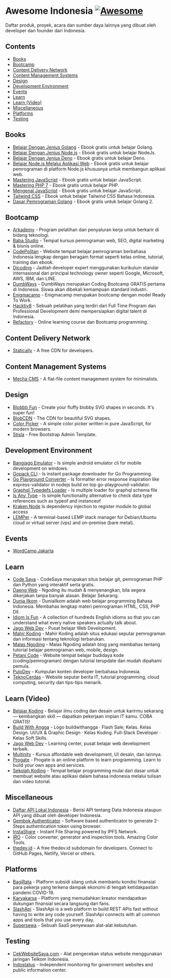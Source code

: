 # Awesome Indonesia [![Awesome](https://cdn.statically.io/gh/sindresorhus/awesome/main/media/badge.svg)](https://github.com/fransallen/awesome.id)

Daftar produk, proyek, acara dan sumber daya lainnya yang dibuat oleh developer dan founder dari Indonesia.

## Contents

- [Books](#books)
- [Bootcamp](#bootcamp)
- [Content Delivery Network](#content-delivery-network)
- [Content Management Systems](#content-management-systems)
- [Design](#design)
- [Development Environment](#development-environment)
- [Events](#events)
- [Learn](#learn)
- [Learn (Video)](#learn-video)
- [Miscellaneous](#miscellaneous)
- [Platforms](#platforms)
- [Testing](#testing)

## Books

- [Belajar Dengan Jenius Golang](https://github.com/gungunfebrianza/Belajar-Dengan-Jenius-Golang) - Ebook gratis untuk belajar Golang.
- [Belajar Dengan Jenius Node.js](https://github.com/gungunfebrianza/Belajar-Dengan-Jenius-AWS-Node.js) - Ebook gratis untuk belajar NodeJs.
- [Belajar Dengan Jenius Deno](https://github.com/gungunfebrianza/Belajar-Dengan-Jenius-DenoTheWKWKLand) - Ebook gratis untuk belajar Deno.
- [Belajar Node.js Melalui Aplikasi Web](https://belajar-nodejs.sajen.id/nodejs) - Ebook gratis untuk belajar pemrograman di platform Node.js khususnya untuk membangun aplikasi web.
- [Mastering JavaScript](https://github.com/gungunfebrianza/Mastering-Javascript) - Ebook gratis untuk belajar JavaScript.
- [Mastering PHP 7](https://github.com/gungunfebrianza/Mastering-PHP7) - Ebook gratis untuk belajar PHP.
- [Mengenal JavaScript](https://masputih.com/2013/01/ebook-gratis-mengenal-javascript) - Ebook gratis untuk belajar JavaScript.
- [Tailwind CSS](https://multinity.id/book/tailwind-css) - Ebook untuk belajar Tailwind CSS Bahasa Indonesia.
- [Dasar Pemrograman Golang](https://dasarpemrogramangolang.novalagung.com/) - Ebook gratis untuk belajar Golang 2.

## Bootcamp

- [Arkademy](https://www.arkademy.com/) - Program pelatihan dan penyaluran kerja untuk berkarir di bidang teknologi.
- [Baba Studio](https://www.babastudio.com/) - Tempat kursus pemrograman web, SEO, digital marketing & bisnis online.
- [CodePolitan](https://www.codepolitan.com/) - Website tempat belajar pemrograman berbahasa Indonesia lengkap dengan beragam format seperti kelas online, tutorial, training dan ebook.
- [Dicoding](https://www.dicoding.com/) - Jadilah developer expert menggunakan kurikulum standar internasional dari principal technology owner seperti Google, Microsoft, AWS, IBM, dan LINE.
- [DumbWays](https://dumbways.id/) - DumbWays merupakan Coding Bootcamp GRATIS pertama di Indonesia. Siswa akan dibekali kemampuan standard industri.
- [Enigmacamp](https://www.enigmacamp.com/) - Enigmacamp merupakan bootcamp dengan model Ready To Work.
- [Hacktiv8](https://www.hacktiv8.com/) - Sebuah pelatihan yang terdiri dari Full Time Program dan Professional Development demi mempersiapkan digital talent di Indonesia.
- [Refactory](https://refactory.id/) - Online learning course dan Bootcamp programming.

## Content Delivery Network

- [Statically](https://statically.io/) - A free CDN for developers.

## Content Management Systems

- [Mecha CMS](https://mecha-cms.com/) - A flat-file content management system for minimalists.

## Design

- [Blobbb Fun](https://blobbb.fun/) - Create your fluffy blobby SVG shapes in seconds. It's super fun!
- [BlobCDN](https://upset.dev/blobcdn) - The CDN for beautiful SVG shapes.
- [Color Picker](https://taufik-nurrohman.js.org/color-picker/) - A simple color picker written in pure JavaScript, for modern browsers.
- [Stisla](https://getstisla.com/) - Free Bootstrap Admin Template.

## Development Environment

- [Bangjago Emulator](https://github.com/restuwahyu13/bangjago-android-emulator) - Is simple android emulator cli for mobile development on windows.
- [Gopack CLI](https://github.com/restuwahyu13/gopack-cli) - Is instant package downloader for Go Programming.
- [Go Playground Converter](https://github.com/restuwahyu13/go-playground-converter) - Is formatter error response inspiration like express-validator in nodejs build on top go-playground-validator.
- [Graphql Typedefs Loader](https://github.com/restuwahyu13/graphql-typedefs-loader) - Is multiple loader for graphql schema file
- [Is Any Type](https://github.com/restuwahyu13/is-any-type) - Is simple functionality alternative to check data type references such as typeof and instanceof
- [Kraken Node](https://github.com/restuwahyu13/kraken-node) Is dependency injection to register module to global access
- [LEMPer](https://github.com/joglomedia/LEMPer) - A terminal-based LEMP stack manager for Debian/Ubuntu cloud or virtual server (vps) and on-premise (bare metal).

## Events

- [WordCamp Jakarta](https://jakarta.wordcamp.org/)

## Learn

- [Code Saya](https://codesaya.com/) - CodeSaya merupakan situs belajar git, pemrograman PHP dan Python yang interaktif serta gratis.
- [Daeng Web](https://daengweb.id/) - Ngoding itu mudah & menyenangkan, bila segera dikerjakan tanpa banyak alasan. Belajar Sekarang.
- [Dunia Ilkom](https://www.duniailkom.com/) - Duniailkom adalah web belajar programming Bahasa Indonesia. Membahas lengkap materi pemrograman HTML, CSS, PHP Dll.
- [Idiom Is Fun](https://idiomis.fun/) - A collection of hundreds English idioms so that you can understand what every native speakers actually talk about.
- [Jago Web Dev](https://jagowebdev.com/) - Pusat belajar Web Development.
- [Mahir Koding](https://www.mahirkoding.com/) - Mahir Koding adalah situs edukasi seputar pemrograman dan informasi tentang teknologi terbarukan.
- [Malas Ngoding](https://www.malasngoding.com/) - Malas Ngoding adalah blog yang membahas tentang tutorial belajar pemrograman web, mobile, design.
- [Petani Code](https://www.petanikode.com/) - Website tempat belajar budidaya kode (coding/pemrograman) dengan tutorial terupdate dan mudah dipahami pemula.
- [PuloDev](https://pulo.dev/) - Kumpulan konten developer berbahasa Indonesia.
- [TeknoCerdas](https://teknocerdas.com/) - Website seputar berita IT, tutorial programming, cloud computing, security dan tips-tips menarik.

## Learn (Video)

- [Belajar Koding](https://belajarkoding.com/) - Belajar ilmu coding dan desain untuk karirmu sekarang — kembangkan skill — dapatkan pekerjaan impian IT kamu. COBA GRATIS!
- [Build With Angga](https://buildwithangga.com/) - Logo buildwithangga · Flash Sale; Kelas. Kelas Design. UI/UX & Graphic Design · Kelas Koding. Full-Stack Developer · Kelas Soft Skills.
- [Jago Web Dev](https://jagowebdev.com/) - Learning center, pusat belajar web development terbaik.
- [Multinity](https://multinity.id/) - Kursus affordable web development, UI desain, dan lainnya.
- [Progate](https://progate.com/) - Progate is an online platform to learn programming. Learn to build your own apps and services.
- [Sekolah Koding](https://sekolahkoding.com/) - Tempat belajar programming mulai dari dasar untuk membuat website atau aplikasi dalam bahasa indonesia melalui tulisan dan video tutorial.

## Miscellaneous

- [Daftar API Lokal Indonesia](https://github.com/farizdotid/DAFTAR-API-LOKAL-INDONESIA) - Berisi API tentang Data Indonesia ataupun API yang dibuat oleh developer Indonesia.
- [Gembok Authenticator](https://github.com/rioastamal/gembok) - Software based authenticator to generate 2-Steps authentication token using browser.
- [InstaShare](https://share.nyandev.id/) - Instant File Sharing powered by IPFS Network.
- [IRO](https://iro.nyandev.id/) - Color converter, generator and inspection tools. Amazing Color Tools.
- [thedev.id](https://thedev.id/) - A free thedev.id subdomain for developers. Connect to GitHub Pages, Netlify, Vercel or others.

## Platforms

- [BagiRata](https://bagirata.id/) - Platform subsidi silang untuk membantu kondisi finansial para pekerja yang terkena dampak ekonomi di tengah ketidakpastian pandemi COVID-19.
- [Karyakarsa](https://karyakarsa.com/) - Platform yang memudahkan kreator mendapatkan dukungan finansial secara langsung dari fans.
- [SlashApi](https://slashapi.com/) - SlashApi is a web platform to build REST APIs fast without having to write any code yourself. SlashApi connects with all common apps and tools that you use every day.
- [Supersewa](https://supersewa.com/) - Sebuah SaaS penyewaan alat-alat kebutuhan.

## Testing

- [CekWebsiteSaya.com](https://cekwebsitesaya.com/) - Alat pengecekan status website menggunakan jaringan Telkom Indonesia.
- [Indostatus](https://indostatus.com/) - Independent monitoring for government websites and public information center.
